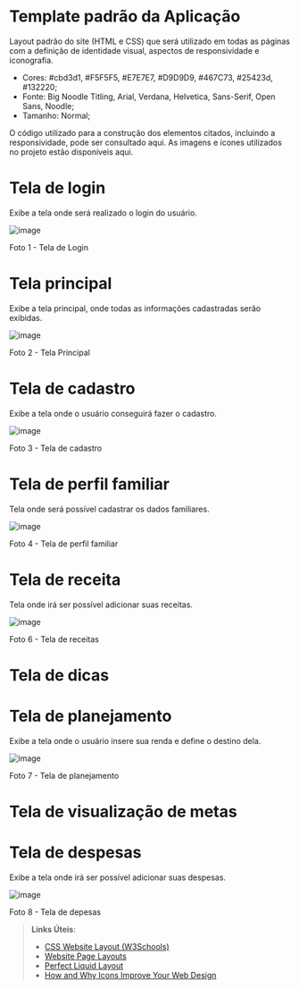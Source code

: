 # Template padrão da Aplicação

Layout padrão do site (HTML e CSS) que será utilizado em todas as páginas com a definição de identidade visual, aspectos de responsividade e iconografia.

* Cores: #cbd3d1, #F5F5F5, #E7E7E7, #D9D9D9,  #467C73, #25423d, #132220;
* Fonte: Big Noodle Titling, Arial, Verdana, Helvetica, Sans-Serif, Open Sans, Noodle;
* Tamanho: Normal;

O código utilizado para a construção dos elementos citados, incluindo a responsividade, pode ser consultado aqui. As imagens e ícones utilizados no projeto estão disponíveis aqui.

# Tela de login
Exibe a tela onde será realizado o login do usuário.

![image](https://github.com/ICEI-PUC-Minas-PMV-ADS/pmv-ads-2024-1-e1-proj-web-t1-pmv-ads-2024-1-e1-projequilfinanc/assets/164430057/ef78992a-558a-4ee2-acef-ce854852cef7)


Foto 1 - Tela de Login

# Tela principal
Exibe a tela principal, onde todas as informações cadastradas serão exibidas.

![image](https://github.com/ICEI-PUC-Minas-PMV-ADS/pmv-ads-2024-1-e1-proj-web-t1-pmv-ads-2024-1-e1-projequilfinanc/assets/164430057/f57ecf81-1061-4234-b127-0f1ca7d87d9d)

Foto 2 - Tela Principal

# Tela de cadastro
Exibe a tela onde o usuário conseguirá fazer o cadastro.

![image](https://github.com/ICEI-PUC-Minas-PMV-ADS/pmv-ads-2024-1-e1-proj-web-t1-pmv-ads-2024-1-e1-projequilfinanc/assets/164430057/b25a743d-9ff0-4baa-9a74-803777cbc650)

Foto 3 - Tela de cadastro

# Tela de perfil familiar
Tela onde será possível cadastrar os dados familiares.

![image](https://github.com/ICEI-PUC-Minas-PMV-ADS/pmv-ads-2024-1-e1-proj-web-t1-pmv-ads-2024-1-e1-projequilfinanc/assets/164430057/f602fa3a-a006-4144-8382-3504aaf663eb)

Foto 4 - Tela de perfil familiar

# Tela de receita
Tela onde irá ser possível adicionar suas receitas.

![image](https://github.com/ICEI-PUC-Minas-PMV-ADS/pmv-ads-2024-1-e1-proj-web-t1-pmv-ads-2024-1-e1-projequilfinanc/assets/164430057/4d0fe4e0-48bd-4a7e-87ed-a28dfcf09871)

Foto 6 - Tela de receitas

# Tela de dicas
# Tela de planejamento
Exibe a tela onde o usuário insere sua renda e define o destino dela.

![image](https://github.com/ICEI-PUC-Minas-PMV-ADS/pmv-ads-2024-1-e1-proj-web-t1-pmv-ads-2024-1-e1-projequilfinanc/assets/164430057/aaad61ba-5132-44f5-8b75-15aabfe171cc)

Foto 7 - Tela de planejamento

# Tela de visualização de metas

# Tela de despesas
Exibe a tela onde irá ser possível adicionar suas despesas.

![image](https://github.com/ICEI-PUC-Minas-PMV-ADS/pmv-ads-2024-1-e1-proj-web-t1-pmv-ads-2024-1-e1-projequilfinanc/assets/164430057/099db1e8-50e1-4253-b64a-9a7011a1ff25)

Foto 8 - Tela de depesas


> **Links Úteis**:
>
> - [CSS Website Layout (W3Schools)](https://www.w3schools.com/css/css_website_layout.asp)
> - [Website Page Layouts](http://www.cellbiol.com/bioinformatics_web_development/chapter-3-your-first-web-page-learning-html-and-css/website-page-layouts/)
> - [Perfect Liquid Layout](https://matthewjamestaylor.com/perfect-liquid-layouts)
> - [How and Why Icons Improve Your Web Design](https://usabilla.com/blog/how-and-why-icons-improve-you-web-design/)
